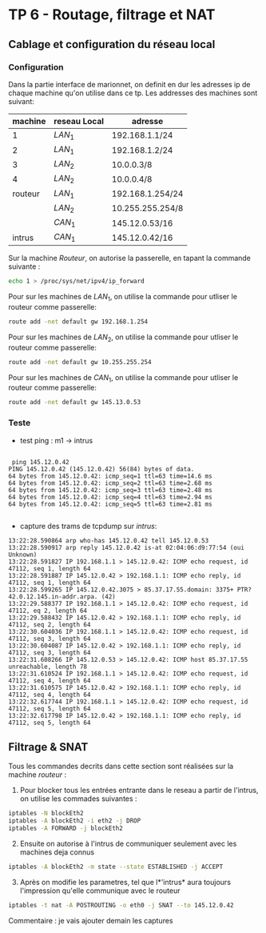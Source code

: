 # TP 6 - Routage, filtrage et NAT

## Cablage et configuration du réseau local

### Configuration

Dans la partie interface de marionnet, on definit en dur les adresses ip de chaque machine qu'on utilise dans ce tp. Les addresses des machines sont suivant:

| machine | reseau Local | adresse          |
| ------- | ------------ | ---------------- |
| 1       | $LAN_1$      | 192.168.1.1/24   |
| 2       | $LAN_1$      | 192.168.1.2/24   |
| 3       | $LAN_2$      | 10.0.0.3/8       |
| 4       | $LAN_2$      | 10.0.0.4/8       |
| routeur | $LAN_1$      | 192.168.1.254/24 |
|         | $LAN_2$      | 10.255.255.254/8 |
|         | $CAN_1$      | 145.12.0.53/16   |
| intrus  | $CAN_1$      | 145.12.0.42/16   |

Sur la machine *Routeur*, on autorise la passerelle, en tapant la commande suivante :

```bash
echo 1 > /proc/sys/net/ipv4/ip_forward
```

Pour sur les machines de $LAN_1$, on utilise la commande pour utliser le routeur comme passerelle:

```bash
route add -net default gw 192.168.1.254
```

Pour sur les machines de $LAN_2$, on utilise la commande pour utliser le routeur comme passerelle:

```bash
route add -net default gw 10.255.255.254
```

Pour sur les machines de $CAN_1$, on utilise la commande pour utliser le routeur comme passerelle:

```bash
route add -net default gw 145.13.0.53
```

### Teste

- test ping : m1 $\rightarrow$ intrus

```

 ping 145.12.0.42 
PING 145.12.0.42 (145.12.0.42) 56(84) bytes of data.
64 bytes from 145.12.0.42: icmp_seq=1 ttl=63 time=14.6 ms
64 bytes from 145.12.0.42: icmp_seq=2 ttl=63 time=2.68 ms
64 bytes from 145.12.0.42: icmp_seq=3 ttl=63 time=2.48 ms
64 bytes from 145.12.0.42: icmp_seq=4 ttl=63 time=2.94 ms
64 bytes from 145.12.0.42: icmp_seq=5 ttl=63 time=2.81 ms


```

- capture des trams de tcpdump sur *intrus*:

```
13:22:28.590864 arp who-has 145.12.0.42 tell 145.12.0.53
13:22:28.590917 arp reply 145.12.0.42 is-at 02:04:06:d9:77:54 (oui Unknown)
13:22:28.591827 IP 192.168.1.1 > 145.12.0.42: ICMP echo request, id 47112, seq 1, length 64
13:22:28.591887 IP 145.12.0.42 > 192.168.1.1: ICMP echo reply, id 47112, seq 1, length 64
13:22:28.599265 IP 145.12.0.42.3075 > 85.37.17.55.domain: 3375+ PTR? 42.0.12.145.in-addr.arpa. (42)
13:22:29.588377 IP 192.168.1.1 > 145.12.0.42: ICMP echo request, id 47112, eq 2, length 64
13:22:29.588432 IP 145.12.0.42 > 192.168.1.1: ICMP echo reply, id 47112, seq 2, length 64
13:22:30.604036 IP 192.168.1.1 > 145.12.0.42: ICMP echo request, id 47112, seq 3, length 64
13:22:30.604087 IP 145.12.0.42 > 192.168.1.1: ICMP echo reply, id 47112, seq 3, length 64
13:22:31.608266 IP 145.12.0.53 > 145.12.0.42: ICMP host 85.37.17.55 unreachable, length 78
13:22:31.610524 IP 192.168.1.1 > 145.12.0.42: ICMP echo request, id 47112, seq 4, length 64
13:22:31.610575 IP 145.12.0.42 > 192.168.1.1: ICMP echo reply, id 47112, seq 4, length 64
13:22:32.617744 IP 192.168.1.1 > 145.12.0.42: ICMP echo request, id 47112, seq 5, length 64
13:22:32.617798 IP 145.12.0.42 > 192.168.1.1: ICMP echo reply, id 47112, seq 5, length 64
```

## Filtrage & SNAT

Tous les commandes decrits dans cette section sont réalisées sur la machine *routeur* :

1. Pour blocker tous les entrées entrante dans le reseau a partir de l'intrus, on utilise les commades suivantes :

```bash
iptables -N blockEth2
iptables -A blockEth2 -i eth2 -j DROP
iptables -A FORWARD -j blockEth2
```

2. Ensuite on autorise à l'intrus de communiquer seulement avec les machines deja connus

```bash
iptables -A blockEth2 -m state --state ESTABLISHED -j ACCEPT
```

3. Après on modifie les parametres, tel que l*'intrus* aura toujours l'impression qu'elle communique avec le routeur

```bash
iptables -t nat -A POSTROUTING -o eth0 -j SNAT --to 145.12.0.42
```



Commentaire : je vais ajouter demain les captures